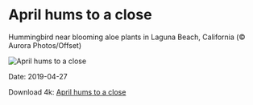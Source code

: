 # April hums to a close

Hummingbird near blooming aloe plants in Laguna Beach, California (© Aurora Photos/Offset)

![April hums to a close](https://bing.com/th?id=OHR.BloomingAloe_EN-US7990175942_UHD.jpg&rf=LaDigue_UHD.jpg&pid=hp&w=1024&h=576)

Date: 2019-04-27

Download 4k: [April hums to a close](https://bing.com/th?id=OHR.BloomingAloe_EN-US7990175942_UHD.jpg&rf=LaDigue_UHD.jpg&pid=hp&w=3840&h=2160)

